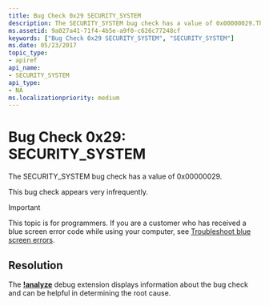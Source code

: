 ```yaml
---
title: Bug Check 0x29 SECURITY_SYSTEM
description: The SECURITY_SYSTEM bug check has a value of 0x00000029.This bug check appears very infrequently.
ms.assetid: 9a027a41-71f4-4b5e-a9f0-c626c77248cf
keywords: ["Bug Check 0x29 SECURITY_SYSTEM", "SECURITY_SYSTEM"]
ms.date: 05/23/2017
topic_type:
- apiref
api_name:
- SECURITY_SYSTEM
api_type:
- NA
ms.localizationpriority: medium
---
```


# Bug Check 0x29: SECURITY\_SYSTEM


The SECURITY\_SYSTEM bug check has a value of 0x00000029.

This bug check appears very infrequently.

> [!IMPORTANT]
> This topic is for programmers. If you are a customer who has received a blue screen error code while using your computer, see [Troubleshoot blue screen errors](https://www.windows.com/stopcode).



## Resolution

The [**!analyze**](https://docs.microsoft.com/windows-hardware/drivers/debugger/-analyze) debug extension displays information about the bug check and can be helpful in determining the root cause.
 

 




